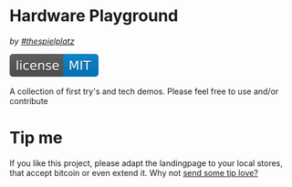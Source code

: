 # Hardware Playground
_by [#thespielplatz](https://t.me/thespielplatz)_

[![MIT License Badge](docs/license-badge.svg)](LICENSE)

A collection of first try's and tech demos. Please feel free to use and/or contribute

# Tip me

If you like this project, please adapt the landingpage to your local stores, that
accept bitcoin or even extend it. Why not [send some tip love?](https://legend.lnbits.com/tipjar/805)
